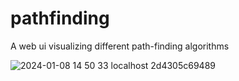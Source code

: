 # pathfinding
A web ui visualizing different path-finding algorithms

![2024-01-08 14 50 33 localhost 2d4305c69489](https://github.com/8Dion8/pathfinding/assets/62215043/b4f63a83-7fd2-42e3-a9ce-93f7ac31ad14)
